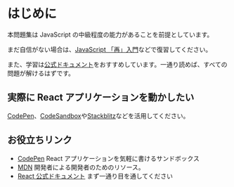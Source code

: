 # はじめに

本問題集は JavaScript の中級程度の能力があることを前提としています。

まだ自信がない場合は、[JavaScript 「再」入門](https://developer.mozilla.org/ja/docs/Web/JavaScript/A_re-introduction_to_JavaScript)などで復習してください。

また、学習は[公式ドキュメント](https://ja.reactjs.org/docs/getting-started.html)をおすすめしています。一通り読めば、すべての問題が解けるはずです。

## 実際に React アプリケーションを動かしたい

[CodePen](https://codepen.io/)、[CodeSandbox](https://codesandbox.io/s/new)や[Stackblitz](https://stackblitz.com/fork/react)などを活用してください。

## お役立ちリンク

- [CodePen](https://codepen.io/) React アプリケーションを気軽に書けるサンドボックス
- [MDN](https://developer.mozilla.org/ja/) 開発者による開発者のためのリソース。
- [React 公式ドキュメント](https://ja.reactjs.org/docs) まず一通り目を通してください
